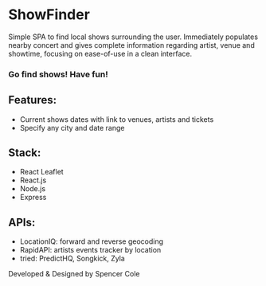 # ShowFinder

Simple SPA to find local shows surrounding the user. Immediately populates nearby concert and gives complete information regarding artist, venue and showtime, focusing on ease-of-use in a clean interface. 

### Go find shows! Have fun!

## Features:

- Current shows dates with link to venues, artists and tickets
- Specify any city and date range

## Stack:

- React Leaflet
- React.js
- Node.js
- Express

## APIs:

- LocationIQ: forward and reverse geocoding
- RapidAPI: artists events tracker by location
- tried: PredictHQ, Songkick, Zyla

Developed & Designed by Spencer Cole